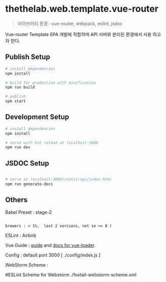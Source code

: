 # thethelab.web.template.vue-router
> 라이브러리 환경 : vue-router, webpack, eslint, jsdoc

Vue-router Template
SPA 개발에 적합하며 API 서버와 분리된 환경에서 사용 하고자 한다.

## Publish Setup
``` bash
# install dependencies
npm install

# build for production with minification
npm run build

# publish
npm start

```
## Development Setup

``` bash
# install dependencies
npm install

# serve with hot reload at localhost:3000
npm run dev

```



## JSDOC Setup

``` bash

# serve at localhost:3000/statis/api/index.html
npm run generate-docs

```

## Others

Babel Preset : stage-2
```

browers : > 1%,  last 2 versions, not ie <= 8 )

```

ESLint : Airbnb

Vue Guide : [guide](http://vuejs-templates.github.io/webpack/) and [docs for vue-loader](http://vuejs.github.io/vue-loader).

Config : default port 3000 [ ./config/index.js ]


WebStorm Scheme :

#ESLint Scheme for Webstorm
./foxtail-webstorm-scheme.xml



